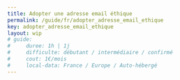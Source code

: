 ```yaml
---
title: Adopter une adresse email éthique
permalink: /guide/fr/adopter_adresse_email_ethique
key: adopter_adresse_email_ethique
layout: wip
# guide:
#     duree: 1h | 1j 
#     difficulte: débutant / intermédiaire / confirmé
#     cout: 1€/mois
#     local-data: France / Europe / Auto-hébergé
---
```


